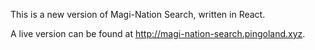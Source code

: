 This is a new version of Magi-Nation Search, written in React.

A live version can be found at http://magi-nation-search.pingoland.xyz.
